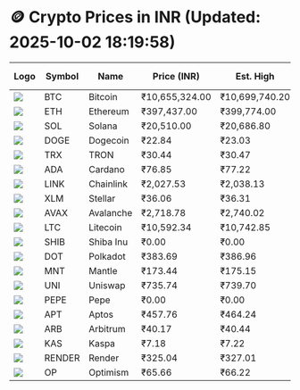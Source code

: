 # 🪙 Crypto Prices in INR (Updated: 2025-10-02 18:19:58)

| Logo | Symbol | Name       | Price (INR) | Est. High | Est. Low | Gross Profit | Fees | Net Profit | ROI % |
|------|--------|------------|-------------|-----------|----------|---------------|------|-------------|--------|
| ![](https://coin-images.coingecko.com/coins/images/1/large/bitcoin.png?1696501400) | BTC    | Bitcoin    | ₹10,655,324.00 | ₹10,699,740.20 | ₹10,610,907.80 | ₹837.18 | ₹200.00 | ₹637.18 | 0.64% |
| ![](https://coin-images.coingecko.com/coins/images/279/large/ethereum.png?1696501628) | ETH    | Ethereum   | ₹397,437.00 | ₹399,774.00 | ₹395,100.00 | ₹1,182.99 | ₹200.00 | ₹982.99 | 0.98% |
| ![](https://coin-images.coingecko.com/coins/images/4128/large/solana.png?1718769756) | SOL    | Solana     | ₹20,510.00 | ₹20,686.80 | ₹20,333.20 | ₹1,739.02 | ₹200.00 | ₹1,539.02 | 1.54% |
| ![](https://coin-images.coingecko.com/coins/images/5/large/dogecoin.png?1696501409) | DOGE   | Dogecoin   | ₹22.84 | ₹23.03 | ₹22.65 | ₹1,655.45 | ₹200.00 | ₹1,455.45 | 1.46% |
| ![](https://coin-images.coingecko.com/coins/images/1094/large/tron-logo.png?1696502193) | TRX    | TRON       | ₹30.44 | ₹30.47 | ₹30.41 | ₹207.18 | ₹200.00 | ₹7.18 | 0.01% |
| ![](https://coin-images.coingecko.com/coins/images/975/large/cardano.png?1696502090) | ADA    | Cardano    | ₹76.85 | ₹77.22 | ₹76.48 | ₹964.95 | ₹200.00 | ₹764.95 | 0.76% |
| ![](https://coin-images.coingecko.com/coins/images/877/large/chainlink-new-logo.png?1696502009) | LINK   | Chainlink  | ₹2,027.53 | ₹2,038.13 | ₹2,016.93 | ₹1,051.00 | ₹200.00 | ₹851.00 | 0.85% |
| ![](https://coin-images.coingecko.com/coins/images/100/large/fmpFRHHQ_400x400.jpg?1735231350) | XLM    | Stellar    | ₹36.06 | ₹36.31 | ₹35.81 | ₹1,373.76 | ₹200.00 | ₹1,173.76 | 1.17% |
| ![](https://coin-images.coingecko.com/coins/images/12559/large/Avalanche_Circle_RedWhite_Trans.png?1696512369) | AVAX   | Avalanche  | ₹2,718.78 | ₹2,740.02 | ₹2,697.54 | ₹1,574.77 | ₹200.00 | ₹1,374.77 | 1.37% |
| ![](https://coin-images.coingecko.com/coins/images/2/large/litecoin.png?1696501400) | LTC    | Litecoin   | ₹10,592.34 | ₹10,742.85 | ₹10,441.83 | ₹2,882.86 | ₹200.00 | ₹2,682.86 | 2.68% |
| ![](https://coin-images.coingecko.com/coins/images/11939/large/shiba.png?1696511800) | SHIB   | Shiba Inu  | ₹0.00 | ₹0.00 | ₹0.00 | ₹1,039.98 | ₹200.00 | ₹839.98 | 0.84% |
| ![](https://coin-images.coingecko.com/coins/images/12171/large/polkadot.png?1696512008) | DOT    | Polkadot   | ₹383.69 | ₹386.96 | ₹380.42 | ₹1,721.54 | ₹200.00 | ₹1,521.54 | 1.52% |
| ![](https://coin-images.coingecko.com/coins/images/30980/large/Mantle-Logo-mark.png?1739213200) | MNT    | Mantle     | ₹173.44 | ₹175.15 | ₹171.73 | ₹1,989.73 | ₹200.00 | ₹1,789.73 | 1.79% |
| ![](https://coin-images.coingecko.com/coins/images/12504/large/uniswap-logo.png?1720676669) | UNI    | Uniswap    | ₹735.74 | ₹739.70 | ₹731.78 | ₹1,083.12 | ₹200.00 | ₹883.12 | 0.88% |
| ![](https://coin-images.coingecko.com/coins/images/29850/large/pepe-token.jpeg?1696528776) | PEPE   | Pepe       | ₹0.00 | ₹0.00 | ₹0.00 | ₹1,551.15 | ₹200.00 | ₹1,351.15 | 1.35% |
| ![](https://coin-images.coingecko.com/coins/images/26455/large/aptos_round.png?1696525528) | APT    | Aptos      | ₹457.76 | ₹464.24 | ₹451.28 | ₹2,869.81 | ₹200.00 | ₹2,669.81 | 2.67% |
| ![](https://coin-images.coingecko.com/coins/images/16547/large/arb.jpg?1721358242) | ARB    | Arbitrum   | ₹40.17 | ₹40.44 | ₹39.90 | ₹1,376.10 | ₹200.00 | ₹1,176.10 | 1.18% |
| ![](https://coin-images.coingecko.com/coins/images/25751/large/kaspa-icon-exchanges.png?1696524837) | KAS    | Kaspa      | ₹7.18 | ₹7.22 | ₹7.14 | ₹1,007.84 | ₹200.00 | ₹807.84 | 0.81% |
| ![](https://coin-images.coingecko.com/coins/images/11636/large/rndr.png?1696511529) | RENDER | Render     | ₹325.04 | ₹327.01 | ₹323.07 | ₹1,222.04 | ₹200.00 | ₹1,022.04 | 1.02% |
| ![](https://coin-images.coingecko.com/coins/images/25244/large/Optimism.png?1696524385) | OP     | Optimism   | ₹65.66 | ₹66.22 | ₹65.10 | ₹1,732.83 | ₹200.00 | ₹1,532.83 | 1.53% |
